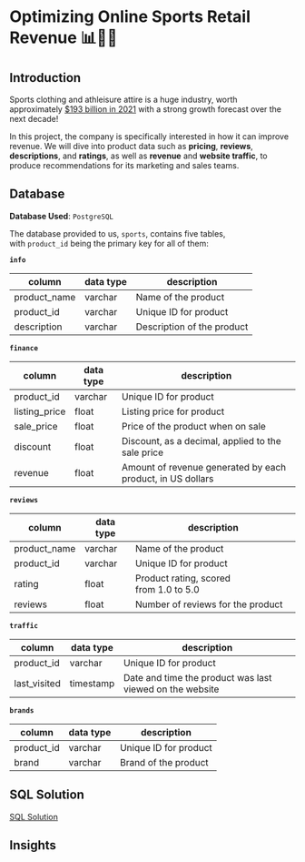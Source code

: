 # Optimizing Online Sports Retail Revenue 📊🏃‍♂️

## Introduction

Sports clothing and athleisure attire is a huge industry, worth approximately [$193 billion in 2021](https://www.statista.com/statistics/254489/total-revenue-of-the-global-sports-apparel-market/) with a strong growth forecast over the next decade!

In this project, the company is specifically interested in how it can improve revenue. We will dive into product data such as **pricing**, **reviews**, **descriptions**, and **ratings**, as well as **revenue** and **website traffic**, to produce recommendations for its marketing and sales teams.

## Database

**Database Used**: `PostgreSQL` 

The database provided to us, `sports`, contains five tables, with `product_id` being the primary key for all of them:

**`info`**

| column | data type | description |
| --- | --- | --- |
| product_name | varchar | Name of the product |
| product_id | varchar | Unique ID for product |
| description | varchar | Description of the product |

**`finance`**

| column | data type | description |
| --- | --- | --- |
| product_id | varchar | Unique ID for product |
| listing_price | float | Listing price for product |
| sale_price | float | Price of the product when on sale |
| discount | float | Discount, as a decimal, applied to the sale price |
| revenue | float | Amount of revenue generated by each product, in US dollars |

**`reviews`**

| column | data type | description |
| --- | --- | --- |
| product_name | varchar | Name of the product |
| product_id | varchar | Unique ID for product |
| rating | float | Product rating, scored from 1.0 to 5.0 |
| reviews | float | Number of reviews for the product |

**`traffic`**

| column | data type | description |
| --- | --- | --- |
| product_id | varchar | Unique ID for product |
| last_visited | timestamp | Date and time the product was last viewed on the website |

**`brands`**

| column | data type | description |
| --- | --- | --- |
| product_id | varchar | Unique ID for product |
| brand | varchar | Brand of the product |


## SQL Solution 
[SQL Solution](https://github.com/ritusantra/SQL-Projects/blob/main/Optimizing%20Online%20Sports%20Retail%20Revenue/Optimizing%20Online%20Sports%20Retail%20Revenue%20Analysis.sql)

## Insights

